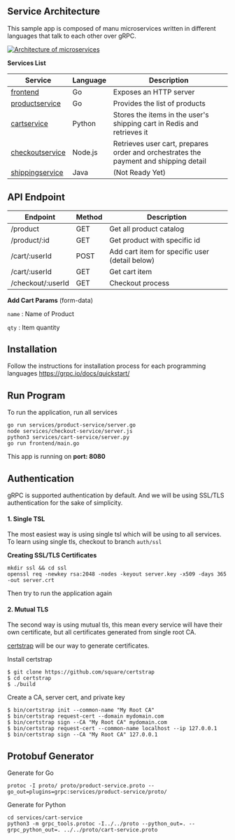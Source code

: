 ## Service Architecture
This sample app is composed of manu microservices written in different languages that talk to each other over gRPC.

[![Architecture of
microservices](./img/architecture-diagram.png)](./img/architecture-diagram.png)

**Services List**

| Service | Language | Description |
|---------|----------|-------------|
|[frontend](./frontend) | Go | Exposes an HTTP server |
|[productservice](./services/product-service) | Go | Provides the list of products |
|[cartservice](./services/cart-service) | Python | Stores the items in the user's shipping cart in Redis and retrieves it |
|[checkoutservice](./services/checkout-service) | Node.js | Retrieves user cart, prepares order and orchestrates the payment and shipping detail |
|[shippingservice](./services) | Java | (Not Ready Yet) |


## API Endpoint
| Endpoint | Method | Description |
|---------|----------|-------------|
| /product | GET | Get all product catalog |
| /product/:id | GET | Get product with specific id |
| /cart/:userId | POST | Add cart item for specific user (detail below) |
| /cart/:userId | GET | Get cart item |
| /checkout/:userId | GET | Checkout process |


**Add Cart Params** (form-data)


`name`  : Name of Product

`qty`   : Item quantity


## Installation
Follow the instructions for installation process for each programming languages  https://grpc.io/docs/quickstart/


## Run Program
To run the application, run all services
```$xslt
go run services/product-service/server.go
node services/checkout-service/server.js
python3 services/cart-service/server.py
go run frontend/main.go
```
This app is running on **port: 8080**

## Authentication
gRPC is supported authentication by default. And we will be using SSL/TLS authentication for the sake of simplicity.

#### 1. Single TSL
The most easiest way is using single tsl which will be using to all services. 
To learn using single tls, checkout to branch `auth/ssl`

**Creating SSL/TLS Certificates**
```$xslt
mkdir ssl && cd ssl
openssl req -newkey rsa:2048 -nodes -keyout server.key -x509 -days 365 -out server.crt
```

Then try to run the application again

#### 2. Mutual TLS
The second way is using mutual tls, this mean every service will have their own certificate, but all certificates 
generated  from single root CA.

[certstrap](https://github.com/square/certstrap) will be our way to generate certificates. 

Install certstrap
```$xslt
$ git clone https://github.com/square/certstrap
$ cd certstrap
$ ./build
``` 

Create a CA, server cert, and private key
```$xslt
$ bin/certstrap init --common-name "My Root CA"
$ bin/certstrap request-cert --domain mydomain.com
$ bin/certstrap sign --CA "My Root CA" mydomain.com
$ bin/certstrap request-cert --common-name localhost --ip 127.0.0.1 
$ bin/certstrap sign --CA "My Root CA" 127.0.0.1
```




## Protobuf Generator

Generate for Go
```$xslt
protoc -I proto/ proto/product-service.proto --go_out=plugins=grpc:services/product-service/proto/
```



Generate for Python
```$xslt
cd services/cart-service
python3 -m grpc_tools.protoc -I../../proto --python_out=. --grpc_python_out=. ../../proto/cart-service.proto
```